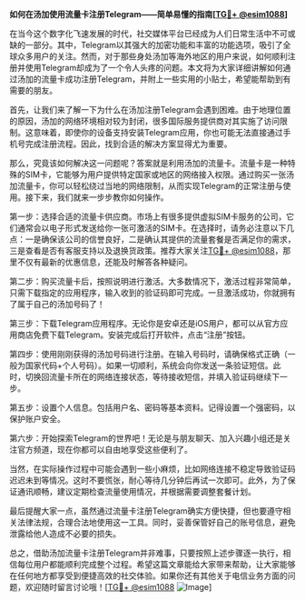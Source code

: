 **如何在汤加使用流量卡注册Telegram——简单易懂的指南[[TG💪+ @esim1088](https://t.me/s/esim1088)]**

在当今这个数字化飞速发展的时代，社交媒体平台已经成为人们日常生活中不可或缺的一部分。其中，Telegram以其强大的加密功能和丰富的功能选项，吸引了全球众多用户的关注。然而，对于那些身处汤加等海外地区的用户来说，如何顺利注册并使用Telegram却成为了一个令人头疼的问题。本文将为大家详细讲解如何通过汤加的流量卡成功注册Telegram，并附上一些实用的小贴士，希望能帮助到有需要的朋友。

首先，让我们来了解一下为什么在汤加注册Telegram会遇到困难。由于地理位置的原因，汤加的网络环境相对较为封闭，很多国际服务提供商对其实施了访问限制。这意味着，即使你的设备支持安装Telegram应用，你也可能无法直接通过手机号完成注册流程。因此，找到合适的解决方案显得尤为重要。

那么，究竟该如何解决这一问题呢？答案就是利用汤加的流量卡。流量卡是一种特殊的SIM卡，它能够为用户提供特定国家或地区的网络接入权限。通过购买一张汤加流量卡，你可以轻松绕过当地的网络限制，从而实现Telegram的正常注册与使用。接下来，我们就来一步步教你如何操作。

第一步：选择合适的流量卡供应商。市场上有很多提供虚拟SIM卡服务的公司，它们通常会以电子形式发送给你一张可激活的SIM卡。在选择时，请务必注意以下几点：一是确保该公司的信誉良好，二是确认其提供的流量套餐是否满足你的需求，三是查看是否有客服支持以及退换货政策。推荐大家关注[TG💪+ @esim1088](https://t.me/s/esim1088)，那里不仅有最新的优惠信息，还能及时解答各种疑问。

第二步：购买流量卡后，按照说明进行激活。大多数情况下，激活过程非常简单，只需下载指定的应用程序，输入收到的验证码即可完成。一旦激活成功，你就拥有了属于自己的汤加号码了！

第三步：下载Telegram应用程序。无论你是安卓还是iOS用户，都可以从官方应用商店免费下载Telegram。安装完成后打开软件，点击“注册”按钮。

第四步：使用刚刚获得的汤加号码进行注册。在输入号码时，请确保格式正确（一般为国家代码+个人号码）。如果一切顺利，系统会向你发送一条验证短信。此时，切换回流量卡所在的网络连接状态，等待接收短信，并填入验证码继续下一步。

第五步：设置个人信息。包括用户名、密码等基本资料。记得设置一个强密码，以保护账户安全。

第六步：开始探索Telegram的世界吧！无论是与朋友聊天、加入兴趣小组还是关注官方频道，现在你都可以自由地享受这些便利了。

当然，在实际操作过程中可能会遇到一些小麻烦，比如网络连接不稳定导致验证码迟迟未到等情况。这时不要慌张，耐心等待几分钟后再试一次即可。此外，为了保证通讯顺畅，建议定期检查流量使用情况，并根据需要调整套餐计划。

最后提醒大家一点，虽然通过流量卡注册Telegram确实方便快捷，但也要遵守相关法律法规，合理合法地使用这一工具。同时，妥善保管好自己的账号信息，避免泄露给他人造成不必要的损失。

总之，借助汤加流量卡注册Telegram并非难事，只要按照上述步骤逐一执行，相信每位用户都能顺利完成整个过程。希望这篇文章能给大家带来帮助，让大家能够在任何地方都享受到便捷高效的社交体验。如果你还有其他关于电信业务方面的问题，欢迎随时留言讨论哦！[[TG💪+ @esim1088](https://t.me/s/esim1088) ![Image](https://i.postimg.cc/4NQfJmqS/Snipaste-2025-05-13-00-14-12.png)]